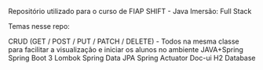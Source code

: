 Repositório utilizado para o curso de FIAP SHIFT - Java Imersão: Full Stack

Temas nesse repo:

CRUD (GET / POST / PUT / PATCH / DELETE) - Todos na mesma classe para facilitar a visualização e iniciar os alunos no ambiente JAVA+Spring
Spring Boot 3
Lombok
Spring Data JPA
Spring Actuator
Doc-ui
H2 Database
